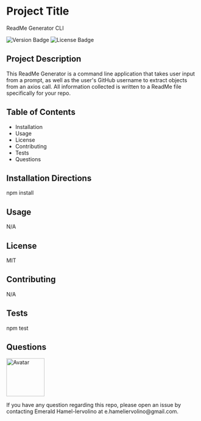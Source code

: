 
# Project Title 

ReadMe Generator CLI  

![Version Badge](https://img.shields.io/static/v1?label=Version&message=1.1.0&color=important) 
![License Badge](https://img.shields.io/static/v1?label=License&message=MIT&color=blue) 


## Project Description 

This ReadMe Generator is a command line application that takes user input from a prompt, as well as the user's GitHub username to extract objects from an axios call. All information collected is written to a ReadMe file specifically for your repo. 

## Table of Contents
 * Installation 
 * Usage
 * License
 * Contributing
 * Tests
 * Questions
 
## Installation Directions 

npm install 

## Usage 

N/A 

## License 

MIT 
 
## Contributing 

N/A 

## Tests 

npm test 

## Questions 

<img src="https://avatars0.githubusercontent.com/u/60118647?v=4" width="100" alt="Avatar"/> 

<p>If you have any question regarding this repo, please open an issue by contacting Emerald Hamel-Iervolino at e.hameliervolino@gmail.com.</p>
